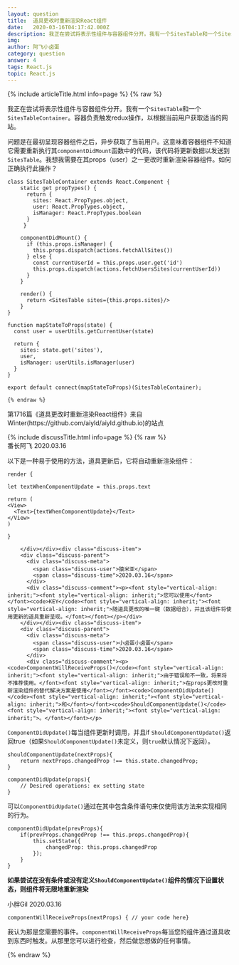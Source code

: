 ```yaml
---
layout: question
title:  道具更改时重新渲染React组件
date:   2020-03-16T04:17:42.000Z
description: 我正在尝试将表示性组件与容器组件分开。我有一个SitesTable和一个SitesTableContainer。容器负责触发redux操作，以根据当前用户...
img: 
author: 阿飞小卤蛋
category: question
answer: 4
tags: React.js
topic: React.js
---
```

<div class="article-root">
  <div class="article">
    {% include articleTitle.html info=page %}
    {% raw %}
    <div class="article-content"><p><font style="vertical-align: inherit;"><font style="vertical-align: inherit;">我正在尝试将表示性组件与容器组件分开。</font><font style="vertical-align: inherit;">我有一个</font></font><code>SitesTable</code><font style="vertical-align: inherit;"><font style="vertical-align: inherit;">和一个</font></font><code>SitesTableContainer</code><font style="vertical-align: inherit;"><font style="vertical-align: inherit;">。</font><font style="vertical-align: inherit;">容器负责触发redux操作，以根据当前用户获取适当的网站。</font></font></p>

<p><font style="vertical-align: inherit;"><font style="vertical-align: inherit;">问题是在最初呈现容器组件之后，异步获取了当前用户。</font><font style="vertical-align: inherit;">这意味着容器组件不知道它需要重新执行其</font></font><code>componentDidMount</code><font style="vertical-align: inherit;"><font style="vertical-align: inherit;">函数中</font><font style="vertical-align: inherit;">的代码，该代码</font><font style="vertical-align: inherit;">将更新数据以发送到</font></font><code>SitesTable</code><font style="vertical-align: inherit;"><font style="vertical-align: inherit;">。</font><font style="vertical-align: inherit;">我想我需要在其props（user）之一更改时重新渲染容器组件。</font><font style="vertical-align: inherit;">如何正确执行此操作？</font></font></p>

<pre><code>class SitesTableContainer extends React.Component {<font></font>
    static get propTypes() {<font></font>
      return {<font></font>
        sites: React.PropTypes.object,<font></font>
        user: React.PropTypes.object,<font></font>
        isManager: React.PropTypes.boolean<font></font>
      }<font></font>
     }<font></font>
<font></font>
    componentDidMount() {<font></font>
      if (this.props.isManager) {<font></font>
        this.props.dispatch(actions.fetchAllSites())<font></font>
      } else {<font></font>
        const currentUserId = this.props.user.get('id')<font></font>
        this.props.dispatch(actions.fetchUsersSites(currentUserId))<font></font>
      }  <font></font>
    }<font></font>
<font></font>
    render() {<font></font>
      return &lt;SitesTable sites={this.props.sites}/&gt;<font></font>
    }<font></font>
}<font></font>
<font></font>
function mapStateToProps(state) {<font></font>
  const user = userUtils.getCurrentUser(state)<font></font>
<font></font>
  return {<font></font>
    sites: state.get('sites'),<font></font>
    user,<font></font>
    isManager: userUtils.isManager(user)<font></font>
  }<font></font>
}<font></font>
<font></font>
export default connect(mapStateToProps)(SitesTableContainer);<font></font>
</code></pre></div>
    {% endraw %}
  </div>
  <p class="winter_mark">第1716篇《道具更改时重新渲染React组件》来自Winter(https://github.com/aiyld/aiyld.github.io)的站点</p>
  <div class="discuss-wrapper">
    {% include discussTitle.html info=page %}
    {% raw %}
    <div class="discuss-item">
        <div class="discuss-parent">
          <div class="discuss-meta">
            <span class="discuss-user">番长阿飞</span>
            <span class="discuss-time">2020.03.16</span>
          </div>
          <div class="discuss-comment"><p><font style="vertical-align: inherit;"><font style="vertical-align: inherit;">以下是一种易于使用的方法，道具更新后，它将自动重新渲染组件：</font></font></p>

<pre><code>render {<font></font>
<font></font>
let textWhenComponentUpdate = this.props.text <font></font>
<font></font>
return (<font></font>
&lt;View&gt;<font></font>
  &lt;Text&gt;{textWhenComponentUpdate}&lt;/Text&gt;<font></font>
&lt;/View&gt;<font></font>
)<font></font>
<font></font>
}<font></font>
</code></pre></div>
        </div></div><div class="discuss-item">
        <div class="discuss-parent">
          <div class="discuss-meta">
            <span class="discuss-user">猿米亚</span>
            <span class="discuss-time">2020.03.16</span>
          </div>
          <div class="discuss-comment"><p><font style="vertical-align: inherit;"><font style="vertical-align: inherit;">您可以使用</font></font><code>KEY</code><font style="vertical-align: inherit;"><font style="vertical-align: inherit;">随道具更改的唯一键（数据组合），并且该组件将使用更新的道具重新呈现。</font></font></p></div>
        </div></div><div class="discuss-item">
        <div class="discuss-parent">
          <div class="discuss-meta">
            <span class="discuss-user">小卤蛋小卤蛋</span>
            <span class="discuss-time">2020.03.16</span>
          </div>
          <div class="discuss-comment"><p><code>ComponentWillReceiveProps()</code><font style="vertical-align: inherit;"><font style="vertical-align: inherit;">由于错误和不一致，将来将不推荐使用。</font><font style="vertical-align: inherit;">在props更改时重新渲染组件的替代解决方案是使用</font></font><code>ComponentDidUpdate()</code><font style="vertical-align: inherit;"><font style="vertical-align: inherit;">和</font></font><code>ShouldComponentUpdate()</code><font style="vertical-align: inherit;"><font style="vertical-align: inherit;">。</font></font></p>

<p><code>ComponentDidUpdate()</code><font style="vertical-align: inherit;"><font style="vertical-align: inherit;">每当组件更新时调用，并且if </font></font><code>ShouldComponentUpdate()</code><font style="vertical-align: inherit;"><font style="vertical-align: inherit;">返回true（如果</font></font><code>ShouldComponentUpdate()</code><font style="vertical-align: inherit;"><font style="vertical-align: inherit;">未定义，则</font></font><code>true</code><font style="vertical-align: inherit;"><font style="vertical-align: inherit;">默认情况下</font><font style="vertical-align: inherit;">返回</font><font style="vertical-align: inherit;">）。</font></font></p>

<pre><code>shouldComponentUpdate(nextProps){<font></font>
    return nextProps.changedProp !== this.state.changedProp;<font></font>
}<font></font>
<font></font>
componentDidUpdate(props){<font></font>
    // Desired operations: ex setting state<font></font>
}<font></font>
</code></pre>

<p><font style="vertical-align: inherit;"><font style="vertical-align: inherit;">可以</font></font><code>ComponentDidUpdate()</code><font style="vertical-align: inherit;"><font style="vertical-align: inherit;">通过在其中包含条件语句</font><font style="vertical-align: inherit;">来仅使用该</font><font style="vertical-align: inherit;">方法</font><font style="vertical-align: inherit;">来实现相同的行为</font><font style="vertical-align: inherit;">。</font></font></p>

<pre><code>componentDidUpdate(prevProps){<font></font>
    if(prevProps.changedProp !== this.props.changedProp){<font></font>
        this.setState({          <font></font>
            changedProp: this.props.changedProp<font></font>
        });<font></font>
    }<font></font>
}<font></font>
</code></pre>

<p><strong><font style="vertical-align: inherit;"><font style="vertical-align: inherit;">如果尝试在没有条件或没有定义</font></font><code>ShouldComponentUpdate()</code><font style="vertical-align: inherit;"><font style="vertical-align: inherit;">组件</font><font style="vertical-align: inherit;">的情况下设置状态</font><font style="vertical-align: inherit;">，则组件将无限地重新渲染</font></font></strong> </p></div>
        </div></div><div class="discuss-item">
        <div class="discuss-parent">
          <div class="discuss-meta">
            <span class="discuss-user">小胖Gil</span>
            <span class="discuss-time">2020.03.16</span>
          </div>
          <div class="discuss-comment"><pre><code>componentWillReceiveProps(nextProps) { // your code here}
</code></pre>

<p><font style="vertical-align: inherit;"><font style="vertical-align: inherit;">我认为那是您需要的事件。</font></font><code>componentWillReceiveProps</code><font style="vertical-align: inherit;"><font style="vertical-align: inherit;">每当您的组件通过道具收到东西时触发。</font><font style="vertical-align: inherit;">从那里您可以进行检查，然后做您想做的任何事情。</font></font></p></div>
        </div></div>
    {% endraw %}
  </div>
<div>
